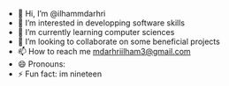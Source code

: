 - 👋 Hi, I’m @ilhammdarhri
- 👀 I’m interested in developping software skills
- 🌱 I’m currently learning computer sciences
- 💞️ I’m looking to collaborate on some beneficial projects
- 📫 How to reach me mdarhriilham3@gmail.com
- 😄 Pronouns: 
- ⚡ Fun fact: im nineteen

<!---
ilhammdarhri/ilhammdarhri is a ✨ special ✨ repository because its `README.md` (this file) appears on your GitHub profile.
You can click the Preview link to take a look at your changes.
--->
